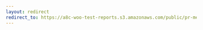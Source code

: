 ```yaml
---
layout: redirect
redirect_to: https://a8c-woo-test-reports.s3.amazonaws.com/public/pr-merge/43863/api/index.html
---
```


